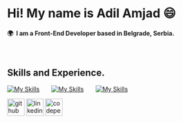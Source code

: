 # Hi! My name is Adil Amjad 😄
#### 🌍  I am a Front-End Developer based in Belgrade, Serbia.
<br/>

## Skills and Experience.
[![My Skills](https://skillicons.dev/icons?i=html,css)](https://skillicons.dev)  &nbsp;&nbsp;&nbsp;&nbsp;&nbsp; [![My Skills](https://skillicons.dev/icons?i=bootstrap,tailwind)](https://skillicons.dev) &nbsp;&nbsp;&nbsp;&nbsp;&nbsp; [![My Skills](https://skillicons.dev/icons?i=js,react)](https://skillicons.dev) 

[<img src='https://cdn.jsdelivr.net/npm/simple-icons@3.0.1/icons/github.svg' alt='github' height='40'>](https://github.com/adilarain00)  [<img src='https://cdn.jsdelivr.net/npm/simple-icons@3.0.1/icons/linkedin.svg' alt='linkedin' height='40'>](https://www.linkedin.com/in/adilarain00/)  [<img src='https://cdn.jsdelivr.net/npm/simple-icons@3.0.1/icons/codepen.svg' alt='codepen' height='40'>](https://codepen.io/adilarain00)  

